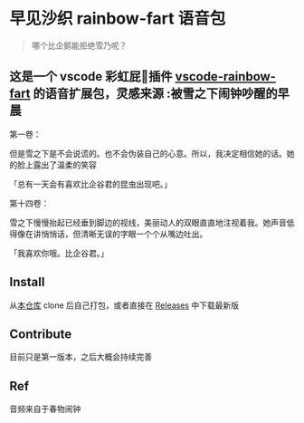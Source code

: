 # 早见沙织 rainbow-fart 语音包

> 哪个比企鹅能拒绝雪乃呢？

这是一个 vscode 彩虹屁🌈插件 [vscode-rainbow-fart](https://github.com/SaekiRaku/vscode-rainbow-fart) 的语音扩展包，灵感来源 :被雪之下闹钟吵醒的早晨
------------------------------------------------------------------------------------------
第一卷：

但是雪之下是不会说谎的。也不会伪装自己的心意。所以，我决定相信她的话。她的脸上露出了温柔的笑容

「总有一天会有喜欢比企谷君的昆虫出现吧。」

第十四卷：

雪之下慢慢抬起已经垂到脚边的视线，美丽动人的双眼直直地注视着我。她声音低得像在讲悄悄话，但清晰无误的字眼一个个从嘴边吐出。

「我喜欢你哦。比企谷君。」




## Install

从[本仓库](https://github.com/ydPro-G/yk) clone 后自己打包，或者直接在 [Releases](https://github.com/ydPro-G/yk/releases/tag/yk) 中下载最新版

## Contribute

目前只是第一版本，之后大概会持续完善

## Ref

音频来自于春物闹钟
